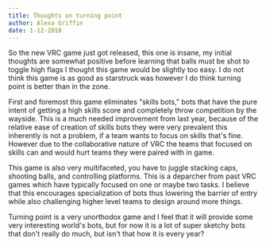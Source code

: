 ```yaml
---
title: Thoughts on turning point
author: Alexa Griffin
date: 1-12-2018
---
```


So the new VRC game just got released, this one is insane, my initial thoughts are somewhat positive before learning that balls must be shot to toggle high flags I thought this game would be slightly too easy. I do not think this game is as good as starstruck was however I do think turning point is better than in the zone.

First and foremost this game eliminates "skills bots," bots that have the pure intent of getting a high skills score and completely throw competition by the wayside. This is a much needed improvement from last year, because of the relative ease of creation of skills bots they were very prevalent this inherently is not a problem, if a team wants to focus on skills that's fine. However due to the collaborative nature of VRC the teams that focused on skills can and would hurt teams they were paired with in game.

This game is also very multifaceted, you have to juggle stacking caps, shooting balls, and controlling platforms. This is a deparcher from past VRC games which have typically focused on one or maybe two tasks. I believe that this encourages specialization of bots thus lowering the barrier of entry while also challenging higher level teams to design around more things.

Turning point is a very unorthodox game and I feel that it will provide some very interesting world's bots, but for now it is a lot of super sketchy bots that don't really do much, but isn't that how it is every year?
